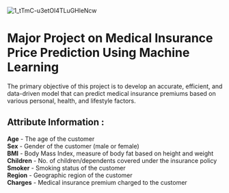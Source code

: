 ![1_tTmC-u3etOl4TLuGHleNcw](https://github.com/user-attachments/assets/f9768157-dcc7-4cfe-8fb8-33641a2c6a94)

# Major Project on Medical Insurance Price Prediction Using Machine Learning
The primary objective of this project is to develop an accurate, efficient, and data-driven model that can predict medical insurance premiums based on various personal, health, and lifestyle factors. 

## Attribute Information :

**Age** - The age of the customer<br/>
**Sex** - Gender of the customer (male or female)</br>
**BMI** - Body Mass Index, measure of body fat based on height and weight</br>
**Children** - No. of children/dependents covered under the insurance policy</br>
**Smoker** - Smoking status of the customer</br>
**Region** - Geographic region of the customer</br>
**Charges** - Medical insurance premium charged to the customer</br>
